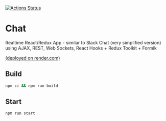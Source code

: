 [![Actions Status](https://github.com/maddbuzz/frontend-project-12/workflows/hexlet-check/badge.svg)](https://github.com/maddbuzz/frontend-project-12/actions)

# Chat

Realtime React/Redux App - similar to Slack Chat (very simplified version) using AJAX, REST, Web Sockets, React Hooks + Redux Toolkit + Formik

[(deployed on render.com)](https://maddbuzz-chat-project.onrender.com/)

## Build

```sh
npm ci && npm run build
```

## Start

```sh
npm run start
```
